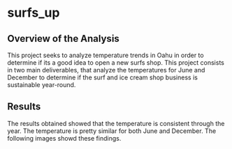 # surfs_up

## Overview of the Analysis

This project seeks to analyze temperature trends in Oahu in order to determine if its a good idea to open a new surfs shop. This project consists in two main deliverables, that analyze the temperatures for June and December to determine if the surf and ice cream shop business is sustainable year-round.

## Results

The results obtained showed that the temperature is consistent through the year. The temperature is pretty similar for both June and December. The following images showd these findings. 


